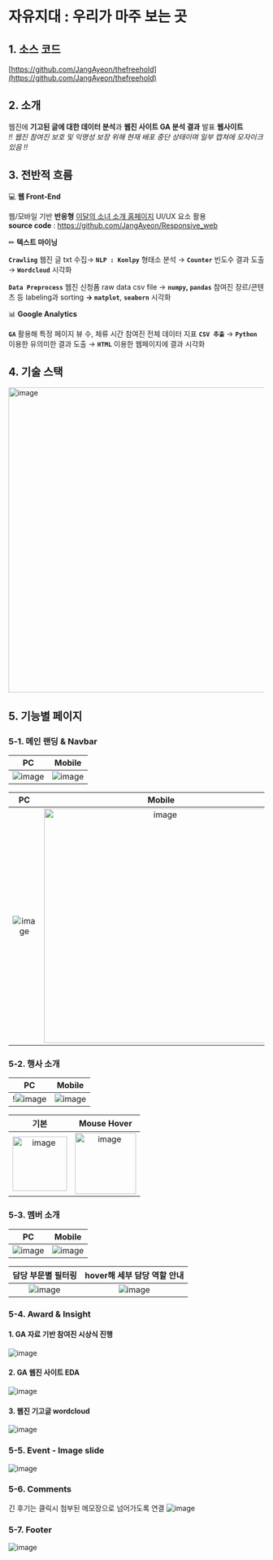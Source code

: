 # 자유지대 : 우리가 마주 보는 곳

## 1. 소스 코드

[https://github.com/JangAyeon/thefreehold](https://github.com/JangAyeon/thefreehold)

## 2. 소개

웹진에 **기고된 글에 대한 데이터 분석**과 **웹진 사이트 GA 분석 결과** 발표 **웹사이트**<br>
*‼ 웹진 참여진 보호 및 익명성 보장 위해 현재 배포 중단 상태이며 일부 캡쳐에 모자이크 있음 ‼*

## 3. 전반적 흐름

💻 **웹 Front-End**

웹/모바일 기반 **반응형** [이달의 소녀 소개 홈페이지](https://jangayeon.github.io/Responsive_web/) UI/UX 요소 활용 <br>
**source code** : https://github.com/JangAyeon/Responsive_web


✏ **텍스트 마이닝**

**`Crawling`** 웹진 글 txt 수집→ **`NLP : Konlpy`** 형태소 분석 → **`Counter`** 빈도수 결과 도출→ **`Wordcloud`** 시각화

**`Data Preprocess`** 웹진 신청폼 raw data csv file → **`numpy`, `pandas`**  참여진 장르/콘텐츠 등 labeling과 sorting **→ `matplot`**, **`seaborn`** 시각화

📊 **Google Analytics**

**`GA`** 활용해 특정 페이지 뷰 수, 체류 시간 참여진 전체 데이터 지표 **`CSV 추출`** → **`Python`** 이용한 유의미한 결과 도출 →  **`HTML`** 이용한 웹페이지에 결과 시각화

## 4. 기술 스택

<img width="600" alt="image" src="https://user-images.githubusercontent.com/67853616/147869544-54f8716d-5576-434e-b517-8805775aa551.png">

## 5. 기능별 페이지

### 5-1. 메인 랜딩 & Navbar
|PC|Mobile|
|:--:|:--:|
|![image](https://user-images.githubusercontent.com/67853616/147869803-0c61ffc5-939d-4a4d-857c-ac36f8605df8.png)|![image](https://user-images.githubusercontent.com/67853616/147869808-6b0895c5-1e53-4bed-94e8-c04c8ae55361.png)|

|PC|Mobile|
|:--:|:--:|
|![image](https://user-images.githubusercontent.com/67853616/147869830-7c8d955d-c583-43be-adba-2d3eb0854fdc.png)|<img width="461" alt="image" src="https://user-images.githubusercontent.com/67853616/147869847-19e34914-fe2b-46ed-9ce1-6ace99fe1b98.png">|


### 5-2. 행사 소개
|PC|Mobile|
|:--:|:--:|
|!![image](https://user-images.githubusercontent.com/67853616/147869881-8b679e8d-48e4-4851-829b-0bf4ba7423da.png)|![image](https://user-images.githubusercontent.com/67853616/147869887-05eea852-49d2-47bc-9a06-6e31b1cf3b19.png)|

|기본|Mouse Hover|
|:--:|:--:|
|<img width="107" alt="image" src="https://user-images.githubusercontent.com/67853616/147869921-d41700d6-667e-4a28-bba5-01cc8048ed91.png">|<img width="120" alt="image" src="https://user-images.githubusercontent.com/67853616/147869906-8498f21d-c1cb-4607-aae1-559ed974bcb0.png">|

### 5-3. 멤버 소개
|PC|Mobile|
|:--:|:--:|
|![image](https://user-images.githubusercontent.com/67853616/147869951-3539c058-78c2-4da5-9742-df551878562d.png)|![image](https://user-images.githubusercontent.com/67853616/147869953-a0cbf09e-94d9-4a3e-bc62-d1e671f47e39.png)|

|담당 부문별 필터링|hover해 세부 담당 역할 안내|
|:--:|:--:|
|![image](https://user-images.githubusercontent.com/67853616/147869972-dad7fcaf-018a-47bb-ba57-139a84f2ba51.png)|![image](https://user-images.githubusercontent.com/67853616/147869977-081da2c2-5136-4ab5-bf0f-7270200533e9.png)|

### 5-4. Award & Insight
#### 1. GA 자료 기반 참여진 시상식 진행
![image](https://user-images.githubusercontent.com/67853616/147869993-0fc0af5b-e158-40ad-a0e4-c28ed5c2fe42.png)

#### 2. GA 웹진 사이트 EDA 

![image](https://user-images.githubusercontent.com/67853616/147870032-d88308f5-c42f-4f41-b3ce-53396c89b053.png)

#### 3. 웹진 기고글 wordcloud

![image](https://user-images.githubusercontent.com/67853616/147870012-cea20c88-c86a-4e3b-922e-eafbd047962a.png)

### 5-5. Event - Image slide
![image](https://user-images.githubusercontent.com/67853616/147870070-fa05281b-ffa7-4ef8-9f01-3ca46bf96816.png)

### 5-6. Comments
긴 후기는 클릭시 첨부된 메모장으로 넘어가도록 연결
![image](https://user-images.githubusercontent.com/67853616/147870075-eea188d4-1803-4045-93d2-cee1f1691906.png)

### 5-7. Footer
![image](https://user-images.githubusercontent.com/67853616/147870088-02148f36-ed49-458e-b837-eee7bbafb41f.png)

